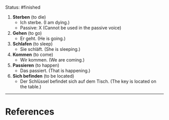 Status: #finished 
1. **Sterben** (to die)
    - Ich sterbe. (I am dying.)
    - Passive: X (Cannot be used in the passive voice)
2. **Gehen** (to go)
    - Er geht. (He is going.)
3. **Schlafen** (to sleep)
    - Sie schläft. (She is sleeping.)
4. **Kommen** (to come)
    - Wir kommen. (We are coming.)
5. **Passieren** (to happen)
    - Das passiert. (That is happening.)
6. **Sich befinden** (to be located)
    - Der Schlüssel befindet sich auf dem Tisch. (The key is located on the table.)




---
# References
